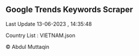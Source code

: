 

## Google Trends Keywords Scraper 
 
Last Update 13-06-2023 , 14:35:48

Country List :
VIETNAM.json



© Abdul Muttaqin 
